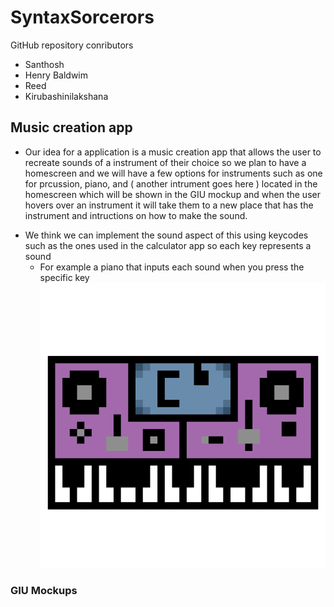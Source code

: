 # SyntaxSorcerors
GitHub repository conributors 
* Santhosh 
* Henry Baldwim
* Reed
* Kirubashinilakshana
## Music creation app
* Our idea for a application is a music creation app that allows the user to recreate sounds of a instrument of their choice so we plan to have a homescreen and we will have a few options for instruments such as one for prcussion, piano, and ( another intrument goes here ) located in the homescreen which will be shown in the GIU mockup and when the user hovers over an instrument it will take them to a new place that has the instrument and intructions on how to make the sound.
- We think we can implement the sound aspect of this using keycodes such as the ones used in the calculator app so each key represents a sound
  - For example a piano that inputs each sound when you press the specific key
![Running App](https://github.com/HenryBald/SyntaxSorcerors/blob/main/musicprogram/assets/Piano.png)
 
### GIU Mockups

    
